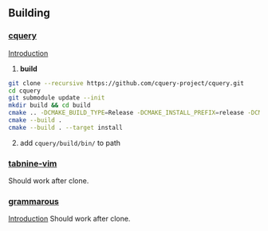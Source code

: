 ## Building

### [cquery](https://github.com/cquery-project/cquery/wiki)

[Introduction](https://github.com/cquery-project/cquery/wiki/Building-cquery)

1. **build**
  ```sh
git clone --recursive https://github.com/cquery-project/cquery.git
cd cquery
git submodule update --init
mkdir build && cd build
cmake .. -DCMAKE_BUILD_TYPE=Release -DCMAKE_INSTALL_PREFIX=release -DCMAKE_EXPORT_COMPILE_COMMANDS=YES
cmake --build .
cmake --build . --target install
  ```
2. add `cquery/build/bin/` to path 

### [tabnine-vim](https://tabnine.com/)

Should work after clone.

### [grammarous](https://github.com/rhysd/vim-grammarous)

[Introduction](http://www.comrite.com/wp/vim-grammar-check/)
Should work after clone.
